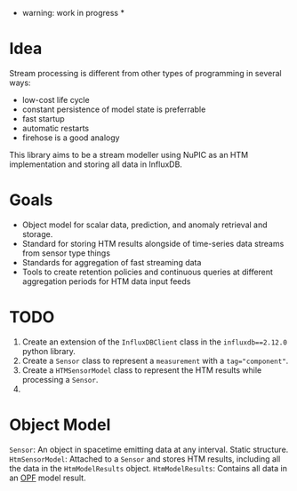 * warning: work in progress *


# Idea

Stream processing is different from other types of programming in several ways:

- low-cost life cycle
- constant persistence of model state is preferrable
- fast startup
- automatic restarts
- firehose is a good analogy


This library aims to be a stream modeller using NuPIC as an HTM implementation and storing all data in InfluxDB. 

# Goals

- Object model for scalar data, prediction, and anomaly retrieval and storage.
- Standard for storing HTM results alongside of time-series data streams from sensor type things
- Standards for aggregation of fast streaming data
- Tools to create retention policies and continuous queries at different aggregation periods for HTM data input feeds

# TODO

1. Create an extension of the `InfluxDBClient` class in the `influxdb==2.12.0` python library.
1. Create a `Sensor` class to represent a `measurement` with a `tag="component"`.
1. Create a `HTMSensorModel` class to represent the HTM results while processing a `Sensor`.
1. 

# Object Model

`Sensor`: An object in spacetime emitting data at any interval. Static structure.
`HtmSensorModel`: Attached to a `Sensor` and stores HTM results, including all the data in the `HtmModelResults` object.
`HtmModelResults`: Contains all data in an [OPF](https://github.com/numenta/nupic/tree/master/src/nupic/frameworks/opf) model result. 
